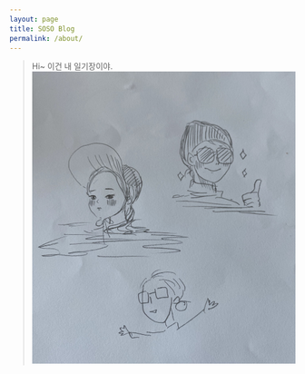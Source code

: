 ```yaml
---
layout: page
title: SOSO Blog
permalink: /about/
---
```

> Hi~ 이건 내 일기장이야.
![alt text](/public/img/blog_main.jpg)

